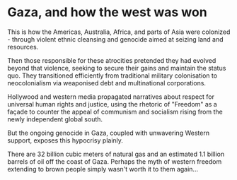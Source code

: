 # Gaza, and how the west was won

This is how the Americas, Australia, Africa, and parts of Asia were colonized - through violent ethnic cleansing and genocide aimed at seizing land and resources.

Then those responsible for these atrocities pretended they had evolved beyond that violence, seeking to secure their gains and maintain the status quo. They transitioned efficiently from traditional military colonisation to neocolonialism via weaponised debt and multinational corporations.

Hollywood and western media propagated narratives about respect for universal human rights and justice, using the rhetoric of "Freedom" as a façade to counter the appeal of communism and socialism rising from the newly independent global south.

But the ongoing genocide in Gaza, coupled with unwavering Western support, exposes this hypocrisy plainly.

There are 32 billion cubic meters of natural gas and an estimated 1.1 billion barrels of oil off the coast of Gaza.
Perhaps the myth of western freedom extending to brown people simply wasn't worth it to them again...
